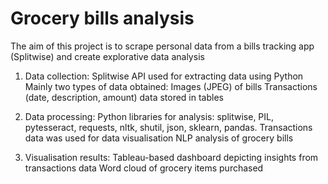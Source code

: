 # Grocery bills analysis
The aim of this project is to scrape personal data from a bills tracking app (Splitwise) and create explorative data analysis

1) Data collection: Splitwise API used for extracting data using Python
Mainly two types of data obtained: Images (JPEG) of bills
                                   Transactions (date, description, amount) data stored in tables
                                   
2) Data processing: 
  Python libraries for analysis: splitwise, PIL, pytesseract, requests, nltk, shutil, json, sklearn, pandas. 
  Transactions data was used for data visualisation
  NLP analysis of grocery bills
  
3) Visualisation results: Tableau-based dashboard depicting insights from transactions data 
                          Word cloud of grocery items purchased
                                  
  
